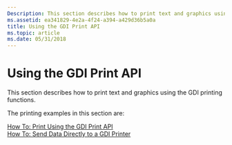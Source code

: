 ```yaml
---
Description: This section describes how to print text and graphics using the GDI printing functions.
ms.assetid: ea341829-4e2a-4f24-a394-a429d36b5a0a
title: Using the GDI Print API
ms.topic: article
ms.date: 05/31/2018
---
```


# Using the GDI Print API

This section describes how to print text and graphics using the GDI printing functions.

The printing examples in this section are:

<dl>

[How To: Print Using the GDI Print API](how-to--print-using-the-gdi-print-api.md)  
[How To: Send Data Directly to a GDI Printer](sending-data-directly-to-a-printer.md)  
</dl>

 

 



